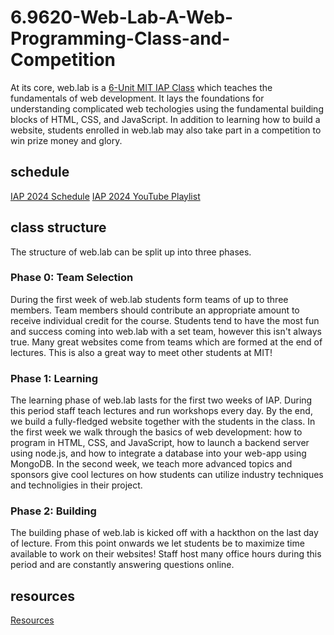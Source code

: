# 6.9620-Web-Lab-A-Web-Programming-Class-and-Competition

At its core, web.lab is a [6-Unit MIT IAP Class](http://student.mit.edu/catalog/m6e.html#6.9620) which teaches the fundamentals of web development. It lays the foundations for understanding complicated web techologies using the fundamental building blocks of HTML, CSS, and JavaScript. In addition to learning how to build a website, students enrolled in web.lab may also take part in a competition to win prize money and glory.

## schedule

[IAP 2024 Schedule](https://weblab.mit.edu/schedule/)
[IAP 2024 YouTube Playlist](https://www.youtube.com/playlist?list=PLVAxjdyIU8_zUqQgyA2u1kaw_rFQrLC51)

## class structure

The structure of web.lab can be split up into three phases.

### Phase 0: Team Selection

During the first week of web.lab students form teams of up to three members. Team members should contribute an appropriate amount to receive individual credit for the course. Students tend to have the most fun and success coming into web.lab with a set team, however this isn't always true. Many great websites come from teams which are formed at the end of lectures. This is also a great way to meet other students at MIT!

### Phase 1: Learning

The learning phase of web.lab lasts for the first two weeks of IAP. During this period staff teach lectures and run workshops every day. By the end, we build a fully-fledged website together with the students in the class. In the first week we walk through the basics of web development: how to program in HTML, CSS, and JavaScript, how to launch a backend server using node.js, and how to integrate a database into your web-app using MongoDB. In the second week, we teach more advanced topics and sponsors give cool lectures on how students can utilize industry techniques and technoligies in their project.

### Phase 2: Building

The building phase of web.lab is kicked off with a hackthon on the last day of lecture. From this point onwards we let students be to maximize time available to work on their websites! Staff host many office hours during this period and are constantly answering questions online.

## resources

[Resources](resources.md)
